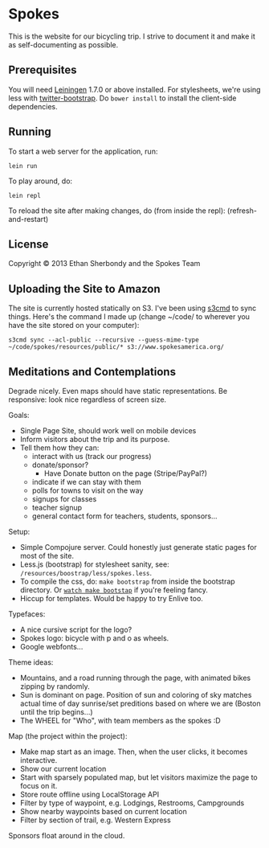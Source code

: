 # Spokes

This is the website for our bicycling trip. I strive to document it and make it as self-documenting as possible.

## Prerequisites

You will need [Leiningen][1] 1.7.0 or above installed.
For stylesheets, we're using less with [twitter-bootstrap][2].
Do `bower install` to install the client-side dependencies.

[1]: https://github.com/technomancy/leiningen
[2]: https://github.com/twitter/bootstrap

## Running

To start a web server for the application, run:

    lein run

To play around, do:

    lein repl

To reload the site after making changes, do (from inside the repl):
    (refresh-and-restart)

## License

Copyright © 2013 Ethan Sherbondy and the Spokes Team

## Uploading the Site to Amazon

The site is currently hosted statically on S3.
I've been using [s3cmd][3] to sync things.
Here's the command I made up (change ~/code/ to wherever you have the site stored on your computer):

    s3cmd sync --acl-public --recursive --guess-mime-type ~/code/spokes/resources/public/* s3://www.spokesamerica.org/

[3]: http://s3tools.org/s3cmd


## Meditations and Contemplations

Degrade nicely.
Even maps should have static representations.
Be responsive: look nice regardless of screen size.

Goals:
  - Single Page Site, should work well on mobile devices
  - Inform visitors about the trip and its purpose.
  - Tell them how they can:
    - interact with us (track our progress)
    - donate/sponsor?
      - Have Donate button on the page (Stripe/PayPal?)
    - indicate if we can stay with them
    - polls for towns to visit on the way
    - signups for classes
    - teacher signup
    - general contact form for teachers, students, sponsors...


Setup:
  - Simple Compojure server. Could honestly just generate
    static pages for most of the site.
  - Less.js (bootstrap) for stylesheet sanity, see: `/resources/boostrap/less/spokes.less`.
  - To compile the css, do: `make bootstrap` from inside the bootstrap directory. Or [`watch make bootstap`][4] if you're feeling fancy.
  - Hiccup for templates. Would be happy to try Enlive too.

[4]: https://github.com/visionmedia/watch

Typefaces:
  - A nice cursive script for the logo?
  - Spokes logo: bicycle with p and o as wheels.
  - Google webfonts...

Theme ideas:
  - Mountains, and a road running through the page, with animated bikes zipping by randomly.
  - Sun is dominant on page. Position of sun and coloring of sky matches actual time of day sunrise/set preditions based on where we are (Boston until the trip begins...)
  - The WHEEL for "Who", with team members as the spokes :D

Map (the project within the project):
  - Make map start as an image. Then, when the user clicks, it becomes interactive.
  - Show our current location
  - Start with sparsely populated map, but let visitors maximize the page
    to focus on it.
  - Store route offline using LocalStorage API
  - Filter by type of waypoint, e.g. Lodgings, Restrooms, Campgrounds
  - Show nearby waypoints based on current location
  - Filter by section of trail, e.g. Western Express

Sponsors float around in the cloud.
